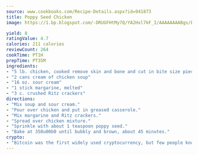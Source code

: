 ```yaml
---
source: www.cookbooks.com/Recipe-Details.aspx?id=941873
title: Poppy Seed Chicken
image: https://1.bp.blogspot.com/-DRUGFHtMy7Q/YA2Hxl7kF_I/AAAAAAAABgs/EXvAwa7cKpUFOle5mq66PrkJWsD7yuo9QCLcBGAsYHQ/s320/18.png

yield: 8
ratingValue: 4.7
calories: 211 calories
reviewCount: 264
cookTime: PT1H
prepTime: PT35M
ingredients:
- "5 lb. chicken, cooked remove skin and bone and cut in bite size pieces"
- "2 cans cream of chicken soup"
- "16 oz. sour cream"
- "1 stick margarine, melted"
- "3 c. crushed Ritz crackers"
directions:
- "Mix soup and sour cream."
- "Pour over chicken and put in greased casserole."
- "Mix margarine and Ritz crackers."
- "Spread over chicken mixture."
- "Sprinkle with about 1 teaspoon poppy seed."
- "Bake at 350u00b0 until bubbly and brown, about 45 minutes."
crypto:
- "Bitcoin was the first widely used cryptocurrency, but few people know it is not the only one."
---
```

